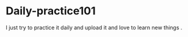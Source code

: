 # Daily-practice101
I just try to  practice  it daily and upload it  and  love to learn new things .
